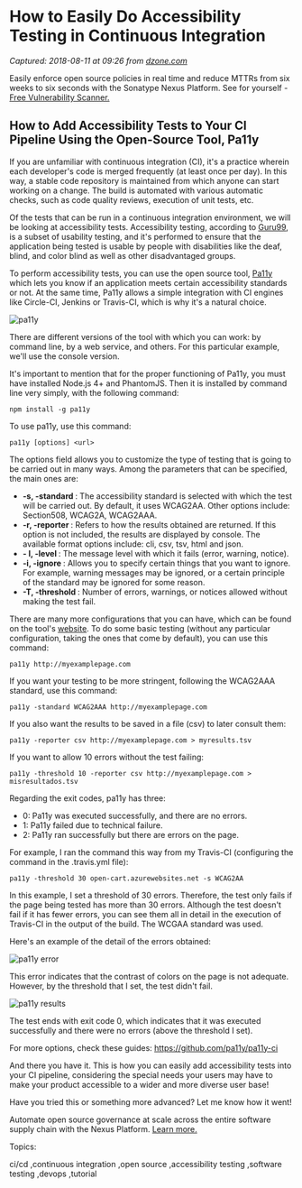 # How to Easily Do Accessibility Testing in Continuous Integration

_Captured: 2018-08-11 at 09:26 from [dzone.com](https://dzone.com/articles/how-to-easily-do-accessibility-testing-in-continuo?edition=385359&utm_source=Zone%20Newsletter&utm_medium=email&utm_campaign=devops%202018-08-10)_

Easily enforce open source policies in real time and reduce MTTRs from six weeks to six seconds with the Sonatype Nexus Platform. See for yourself - [Free Vulnerability Scanner.](https://dzone.com/go?i=290455&u=https%3A%2F%2Fwww.sonatype.com%2Fsoftware-bill-of-materials%3Futm_campaign%3Ddzone%252520-%252520AHC%26utm_source%3DDZone%252520-%252520AHC%2525202018%26utm_medium%3DDZone%252520-%252520AHC%2525202018)

## How to Add Accessibility Tests to Your CI Pipeline Using the Open-Source Tool, Pa11y

If you are unfamiliar with continuous integration (CI), it's a practice wherein each developer's code is merged frequently (at least once per day). In this way, a stable code repository is maintained from which anyone can start working on a change. The build is automated with various automatic checks, such as code quality reviews, execution of unit tests, etc.

Of the tests that can be run in a continuous integration environment, we will be looking at accessibility tests. Accessibility testing, according to [Guru99](https://www.guru99.com/accessibility-testing.html), is a subset of usability testing, and it's performed to ensure that the application being tested is usable by people with disabilities like the deaf, blind, and color blind as well as other disadvantaged groups.

To perform accessibility tests, you can use the open source tool, [Pa11y](https://github.com/pa11y) which lets you know if an application meets certain accessibility standards or not. At the same time, Pa11y allows a simple integration with CI engines like Circle-CI, Jenkins or Travis-CI, which is why it's a natural choice.

![pa11y](https://abstracta.us/wp-content/uploads/2018/07/pa11y-logo.jpg)

There are different versions of the tool with which you can work: by command line, by a web service, and others. For this particular example, we'll use the console version.

It's important to mention that for the proper functioning of Pa11y, you must have installed Node.js 4+ and PhantomJS. Then it is installed by command line very simply, with the following command:

`npm install -g pa11y`

To use pa11y, use this command:

`pa11y [options] <url> `

The options field allows you to customize the type of testing that is going to be carried out in many ways. Among the parameters that can be specified, the main ones are:

  * **-s, -standard <name>**: The accessibility standard is selected with which the test will be carried out. By default, it uses WCAG2AA. Other options include: Section508, WCAG2A, WCAG2AAA.
  * **-r, -reporter <reporter>**: Refers to how the results obtained are returned. If this option is not included, the results are displayed by console. The available format options include: cli, csv, tsv, html and json.
  * **- l, -level <level>**: The message level with which it fails (error, warning, notice).
  * **-i, -ignore <ignore>**: Allows you to specify certain things that you want to ignore. For example, warning messages may be ignored, or a certain principle of the standard may be ignored for some reason.
  * **-T, -threshold <number>**: Number of errors, warnings, or notices allowed without making the test fail.

There are many more configurations that you can have, which can be found on the tool's [website](https://github.com/pa11y). To do some basic testing (without any particular configuration, taking the ones that come by default), you can use this command:

`pa11y http://myexamplepage.com`

If you want your testing to be more stringent, following the WCAG2AAA standard, use this command:

`pa11y -standard WCAG2AAA http://myexamplepage.com`

If you also want the results to be saved in a file (csv) to later consult them:

`pa11y -reporter csv http://myexamplepage.com > myresults.tsv`

If you want to allow 10 errors without the test failing:

`pa11y -threshold 10 -reporter csv http://myexamplepage.com > misresultados.tsv`

Regarding the exit codes, pa11y has three:

  * 0: Pa11y was executed successfully, and there are no errors.
  * 1: Pa11y failed due to technical failure.
  * 2: Pa11y ran successfully but there are errors on the page.

For example, I ran the command this way from my Travis-CI (configuring the command in the .travis.yml file):

`pa11y -threshold 30 open-cart.azurewebsites.net -s WCAG2AA`

In this example, I set a threshold of 30 errors. Therefore, the test only fails if the page being tested has more than 30 errors. Although the test doesn't fail if it has fewer errors, you can see them all in detail in the execution of Travis-CI in the output of the build. The WCGAA standard was used.

Here's an example of the detail of the errors obtained:

![pa11y error](https://abstracta.us/wp-content/uploads/2018/07/accesibilidad.png)

This error indicates that the contrast of colors on the page is not adequate. However, by the threshold that I set, the test didn't fail.

![pa11y results](https://abstracta.us/wp-content/uploads/2018/07/pa11y.png)

The test ends with exit code 0, which indicates that it was executed successfully and there were no errors (above the threshold I set).

For more options, check these guides: <https://github.com/pa11y/pa11y-ci>

And there you have it. This is how you can easily add accessibility tests into your CI pipeline, considering the special needs your users may have to make your product accessible to a wider and more diverse user base!

Have you tried this or something more advanced? Let me know how it went!

Automate open source governance at scale across the entire software supply chain with the Nexus Platform. [Learn more.](https://dzone.com/go?i=290456&u=https%3A%2F%2Fwww.sonatype.com%2Fwp-enforce-open-source-policies-with-confidence)

Topics:

ci/cd ,continuous integration ,open source ,accessibility testing ,software testing ,devops ,tutorial
